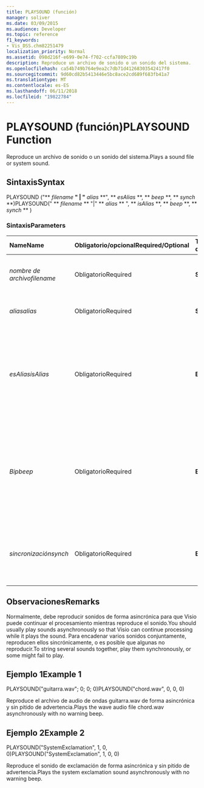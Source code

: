 ```yaml
---
title: PLAYSOUND (función)
manager: soliver
ms.date: 03/09/2015
ms.audience: Developer
ms.topic: reference
f1_keywords:
- Vis_DSS.chm82251479
localization_priority: Normal
ms.assetid: 098d216f-e699-0e74-f702-ccfa7809c19b
description: Reproduce un archivo de sonido o un sonido del sistema.
ms.openlocfilehash: ca54b749b764e9ea2c7db71d41268303542417f0
ms.sourcegitcommit: 9d60cd82b5413446e5bc8ace2cd689f683fb41a7
ms.translationtype: MT
ms.contentlocale: es-ES
ms.lasthandoff: 06/11/2018
ms.locfileid: "19822784"
---
```

# <a name="playsound-function"></a><span data-ttu-id="f5ca4-103">PLAYSOUND (función)</span><span class="sxs-lookup"><span data-stu-id="f5ca4-103">PLAYSOUND Function</span></span>

<span data-ttu-id="f5ca4-104">Reproduce un archivo de sonido o un sonido del sistema.</span><span class="sxs-lookup"><span data-stu-id="f5ca4-104">Plays a sound file or system sound.</span></span> 
  
## <a name="syntax"></a><span data-ttu-id="f5ca4-105">Sintaxis</span><span class="sxs-lookup"><span data-stu-id="f5ca4-105">Syntax</span></span>

<span data-ttu-id="f5ca4-106">PLAYSOUND ("** *filename* **" | "** *alias* **", ** *esAlias* **, ** *beep* **, ** *synch* **)</span><span class="sxs-lookup"><span data-stu-id="f5ca4-106">PLAYSOUND(" ** *filename* ** "|" ** *alias* ** ", ** *isAlias* **, ** *beep* **, ** *synch* ** )</span></span> 
  
### <a name="parameters"></a><span data-ttu-id="f5ca4-107">Sintaxis</span><span class="sxs-lookup"><span data-stu-id="f5ca4-107">Parameters</span></span>

|<span data-ttu-id="f5ca4-108">**Name**</span><span class="sxs-lookup"><span data-stu-id="f5ca4-108">**Name**</span></span>|<span data-ttu-id="f5ca4-109">**Obligatorio/opcional**</span><span class="sxs-lookup"><span data-stu-id="f5ca4-109">**Required/Optional**</span></span>|<span data-ttu-id="f5ca4-110">**Tipo de datos**</span><span class="sxs-lookup"><span data-stu-id="f5ca4-110">**Data Type**</span></span>|<span data-ttu-id="f5ca4-111">**Descripción**</span><span class="sxs-lookup"><span data-stu-id="f5ca4-111">**Description**</span></span>|
|:-----|:-----|:-----|:-----|
| <span data-ttu-id="f5ca4-112">_nombre de archivo_</span><span class="sxs-lookup"><span data-stu-id="f5ca4-112">_filename_</span></span> <br/> |<span data-ttu-id="f5ca4-113">Obligatorio</span><span class="sxs-lookup"><span data-stu-id="f5ca4-113">Required</span></span>  <br/> |<span data-ttu-id="f5ca4-114">**String**</span><span class="sxs-lookup"><span data-stu-id="f5ca4-114">**String**</span></span> <br/> |<span data-ttu-id="f5ca4-115">El nombre del archivo de sonido que desea reproducir.</span><span class="sxs-lookup"><span data-stu-id="f5ca4-115">The name of the sound file you want to play.</span></span>  <br/> |
| <span data-ttu-id="f5ca4-116">_alias_</span><span class="sxs-lookup"><span data-stu-id="f5ca4-116">_alias_</span></span> <br/> |<span data-ttu-id="f5ca4-117">Obligatorio</span><span class="sxs-lookup"><span data-stu-id="f5ca4-117">Required</span></span>  <br/> |<span data-ttu-id="f5ca4-118">**String**</span><span class="sxs-lookup"><span data-stu-id="f5ca4-118">**String**</span></span> <br/> | <span data-ttu-id="f5ca4-119">Un sonido del sistema representado por un alias.</span><span class="sxs-lookup"><span data-stu-id="f5ca4-119">A system sound represented by an alias.</span></span>  <br/> |
| <span data-ttu-id="f5ca4-120">_esAlias_</span><span class="sxs-lookup"><span data-stu-id="f5ca4-120">_isAlias_</span></span> <br/> |<span data-ttu-id="f5ca4-121">Obligatorio</span><span class="sxs-lookup"><span data-stu-id="f5ca4-121">Required</span></span>  <br/> |<span data-ttu-id="f5ca4-122">**Boolean**</span><span class="sxs-lookup"><span data-stu-id="f5ca4-122">**Boolean**</span></span> <br/> | <span data-ttu-id="f5ca4-123">Especifica si la expresión precedente se trata de un alias o de un nombre de archivo; un valor distinto de cero indica que se trata de un alias.</span><span class="sxs-lookup"><span data-stu-id="f5ca4-123">Specifies whether the preceding expression is an alias or file name; use a non-zero value to specify an alias.</span></span>  <br/> |
| <span data-ttu-id="f5ca4-124">_Bip_</span><span class="sxs-lookup"><span data-stu-id="f5ca4-124">_beep_</span></span> <br/> |<span data-ttu-id="f5ca4-125">Obligatorio</span><span class="sxs-lookup"><span data-stu-id="f5ca4-125">Required</span></span>  <br/> |<span data-ttu-id="f5ca4-126">**Boolean**</span><span class="sxs-lookup"><span data-stu-id="f5ca4-126">**Boolean**</span></span> <br/> |<span data-ttu-id="f5ca4-127">Especifica que Microsoft Visio debe emitir un pitido cuando no se pueda reproducir el sonido seleccionado, para que se oiga el pitido este valor debe ser distinto de cero.</span><span class="sxs-lookup"><span data-stu-id="f5ca4-127">Specifies whether Microsoft Visio beeps when sound can't be played; use a non-zero number to beep.</span></span>  <br/> |
| <span data-ttu-id="f5ca4-128">_sincronización_</span><span class="sxs-lookup"><span data-stu-id="f5ca4-128">_synch_</span></span> <br/> |<span data-ttu-id="f5ca4-129">Obligatorio</span><span class="sxs-lookup"><span data-stu-id="f5ca4-129">Required</span></span>  <br/> |<span data-ttu-id="f5ca4-130">**Boolean**</span><span class="sxs-lookup"><span data-stu-id="f5ca4-130">**Boolean**</span></span> <br/> |<span data-ttu-id="f5ca4-131">Determina si los sonidos se deben reproducir de forma asincrónica (0) o sincrónica (1).</span><span class="sxs-lookup"><span data-stu-id="f5ca4-131">Determines whether sounds are played asynchronously (0) or synchronously (1).</span></span>  <br/> |
   
## <a name="remarks"></a><span data-ttu-id="f5ca4-132">Observaciones</span><span class="sxs-lookup"><span data-stu-id="f5ca4-132">Remarks</span></span>

<span data-ttu-id="f5ca4-133">Normalmente, debe reproducir sonidos de forma asincrónica para que Visio puede continuar el procesamiento mientras reproduce el sonido.</span><span class="sxs-lookup"><span data-stu-id="f5ca4-133">You should usually play sounds asynchronously so that Visio can continue processing while it plays the sound.</span></span> <span data-ttu-id="f5ca4-134">Para encadenar varios sonidos conjuntamente, reproducen ellos sincrónicamente, o es posible que algunas no reproducir.</span><span class="sxs-lookup"><span data-stu-id="f5ca4-134">To string several sounds together, play them synchronously, or some might fail to play.</span></span> 
  
## <a name="example-1"></a><span data-ttu-id="f5ca4-135">Ejemplo 1</span><span class="sxs-lookup"><span data-stu-id="f5ca4-135">Example 1</span></span>

<span data-ttu-id="f5ca4-136">PLAYSOUND("guitarra.wav"; 0; 0; 0)</span><span class="sxs-lookup"><span data-stu-id="f5ca4-136">PLAYSOUND("chord.wav", 0, 0, 0)</span></span>
  
<span data-ttu-id="f5ca4-137">Reproduce el archivo de audio de ondas guitarra.wav de forma asincrónica y sin pitido de advertencia.</span><span class="sxs-lookup"><span data-stu-id="f5ca4-137">Plays the wave audio file chord.wav asynchronously with no warning beep.</span></span>
  
## <a name="example-2"></a><span data-ttu-id="f5ca4-138">Ejemplo 2</span><span class="sxs-lookup"><span data-stu-id="f5ca4-138">Example 2</span></span>

<span data-ttu-id="f5ca4-139">PLAYSOUND("SystemExclamation", 1, 0, 0)</span><span class="sxs-lookup"><span data-stu-id="f5ca4-139">PLAYSOUND("SystemExclamation", 1, 0, 0)</span></span>
  
<span data-ttu-id="f5ca4-140">Reproduce el sonido de exclamación de forma asincrónica y sin pitido de advertencia.</span><span class="sxs-lookup"><span data-stu-id="f5ca4-140">Plays the system exclamation sound asynchronously with no warning beep.</span></span>
  

